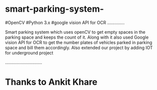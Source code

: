 # smart-parking-system-
#OpenCV
#Python 3.x
#google vision API for OCR
..............

Smart parking system which uses openCV to get empty spaces in the parking space and keeps the count of it.
Along with it also used Google vision API for OCR to get the number plates of vehicles parked in parking space and bill them accordingly.
Also extended our project by adding IOT for underground project

..............................

# Thanks to Ankit Khare
